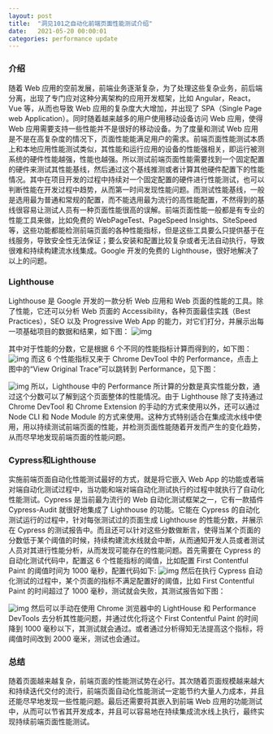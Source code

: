 ```yaml
---
layout: post
title:  "洞见101之自动化前端页面性能测试介绍"
date:   2021-05-20 00:00:01
categories: performance update
---
```


###  介绍
随着 Web 应用的空前发展，前端业务逐渐复杂，为了处理这些复杂业务，前后端分离，出现了专门应对这种分离架构的应用开发框架，比如 Angular，React，Vue 等，从而也导致 Web 应用的复杂度大大增加，并出现了 SPA（Single Page web Application）。同时随着越来越多的用户使用移动设备访问 Web 应用，使得 Web 应用需要支持一些性能并不是很好的移动设备。为了度量和测试 Web 应用是不是在高复杂度的情况下，页面性能能满足用户的需求。前端页面性能测试本质上和本地应用性能测试类似，其性能和运行应用的设备的性能强相关，即运行被测系统的硬件性能越强，性能也越强。所以测试前端页面性能需要找到一个固定配置的硬件来测试其性能基线，然后通过这个基线推测或者计算其他硬件配置下的性能情况。其中在项目开发的过程中持续对一个固定配置的硬件进行性能测试，也可以判断性能在开发过程中趋势，从而第一时间发现性能问题。而测试性能基线，一般是选用最为普通和常规的配置，而不能选用最为流行的高性能配置，不然得到的基线很容易让测试人员有一种页面性能很高的误解。前端页面性能一般都是有专业的性能工具来做，比如免费的 WebPageTest、PageSpeed Insights、SiteSpeed 等，这些功能都能检测前端页面的各种性能指标，但是这些工具要么只提供基于在线服务，导致安全性无法保证；要么安装和配置比较复杂或者无法自动执行，导致很难和持续构建流水线集成。Google 开发的免费的 Lighthouse，很好地解决了以上的问题。

### Lighthouse
Lighthouse 是 Google 开发的一款分析 Web 应用和 Web 页面的性能的工具。除了性能，它还可以分析 Web 页面的 Accessibility，各种页面最佳实践（Best Practices），SEO 以及 Progressive Web App 的能力，对它们打分，并展示出每一项基础项目的数据和结果，如下图：
![img](http://twranman.github.io/assets/autotestforwebpage/1.png)

其中对于性能的分数，它是根据 6 个不同的性能指标计算而得到的，如下图：![img](http://twranman.github.io/assets/autotestforwebpage/2.png)
而这 6 个性能指标又来于 Chrome DevTool 中的 Performance，点击上图中的“View Original Trace”可以跳转到 Performance，见下图：

![img](http://twranman.github.io/assets/autotestforwebpage/3.png)
所以，Lighthouse 中的 Performance 所计算的分数是真实性能分数，通过这个分数可以了解到这个页面整体的性能情况。由于 Lighthouse 除了支持通过 Chrome DevTool 和 Chrome Extension 的手动的方式来使用以外，还可以通过 Node CLI 和 Node Module 的方式来使用。这种方式特别适合在集成流水线中使用，用以持续测试前端页面的性能，并检测页面性能随着开发而产生的变化趋势，从而尽早地发现前端页面的性能问题。

### Cypress和Lighthouse
实施前端页面自动化性能测试最好的方式，就是将它嵌入 Web App 的功能或者端对端自动化测试过程中，当功能和端对端自动化测试执行的过程中就执行了自动化性能测试。Cypress 是当前最为流行的 Web 自动化测试框架之一，它有一款插件 Cypress-Audit 就很好地集成了 Lighthouse 的功能。它能在 Cypress 的自动化测试运行的过程中，针对每张测试过的页面生成 Lighthouse 的性能分数，并展示在 Cypress 的测试报告中。而且还可以针对这些分数做断言，使得当某个页面的分数低于某个阈值的时候，持续构建流水线就会中断，从而通知开发人员或者测试人员对其进行性能分析，从而发现可能存在的性能问题。首先需要在 Cypress 的自动化测试代码中，配置这 6 个性能指标的阈值，比如配置 First Contentful Paint 的阈值时间为 1000 毫秒，配置代码如下:
![img](http://twranman.github.io/assets/autotestforwebpage/4.png)
然后在执行 Cypress 自动化测试的过程中，某个页面的指标不满足配置好的阈值，比如 First Contentful Paint 的时间超过了 1000 毫秒，测试就会失败，其测试报告如下图：

![img](http://twranman.github.io/assets/autotestforwebpage/5.png)
然后可以手动在使用 Chrome 浏览器中的 LightHouse 和 Performance DevTools 去分析其性能问题，并通过优化将这个 First Contentful Paint 的时间降到 1000 毫秒以下，其测试就会通过。或者通过分析得知无法提高这个指标，将阈值时间改到 2000 毫米，测试也会通过。

### 总结
随着页面越来越复杂，前端页面的性能测试势在必行。其次随着页面规模越来越大和持续迭代交付的流行，前端页面自动化性能测试一定能节约大量人力成本，并且还能尽早地发现一些性能问题。最后还需要将其嵌入到前端 Web 应用的功能测试中，从而可以节省其开发成本，并且可以容易地在持续集成流水线上执行，最终实现持续前端页面性能测试。